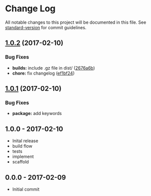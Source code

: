 # Change Log

All notable changes to this project will be documented in this file. See [standard-version](https://github.com/conventional-changelog/standard-version) for commit guidelines.

<a name="1.0.2"></a>
## [1.0.2](https://github.com/tunnckocore/mich-parse-selector/compare/v1.0.1...v1.0.2) (2017-02-10)


### Bug Fixes

* **builds:** include .gz file in dist/ ([2676a6b](https://github.com/tunnckocore/mich-parse-selector/commit/2676a6b))
* **chore:** fix changelog ([ef1bf24](https://github.com/tunnckocore/mich-parse-selector/commit/ef1bf24))



<a name="1.0.1"></a>
## [1.0.1](https://github.com/tunnckocore/mich-parse-selector/compare/v1.0.0...v1.0.1) (2017-02-10)


### Bug Fixes

* **package:** add keywords

## 1.0.0 - 2017-02-10
- Inital release
- build flow
- tests
- implement
- scaffold

## 0.0.0 - 2017-02-09
- Initial commit